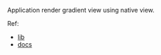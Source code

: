 Application render gradient view using native view. 

Ref: 
- [lib](https://github.com/react-native-community/react-native-linear-gradient)
- [docs](https://facebook.github.io/react-native/docs/native-components-ios)
